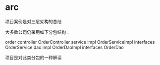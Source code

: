# arc

项目案例是对三层架构的总结

大多数公司仍采用如下分包结构：

order
  controller
    OrderController
  service
    impl
      OrderServiceImpl
    interfaces
      OrderService
  dao
    impl
      OrderDaoImpl
    interfaces
      OrderDao


项目是对此类分包的一种解读

   
    

